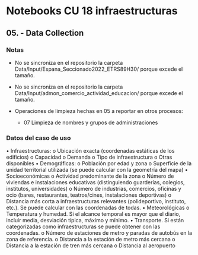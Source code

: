 # Notebooks CU 18 infraestructuras


## 05. - Data Collection

### Notas

- No se sincroniza en el repositorio la carpeta Data/Input/Espana_Seccionado2022_ETRS89H30/ porque excede el tamaño.

- No se sincroniza en el repositorio la carpeta Data/Input/admon_comercio_actividad_educacion/ porque excede el tamaño.

- Operaciones de limpieza hechas en 05 a reportar en otros procesos:
    - 07 Limpieza de nombres y grupos de administraciones

### Datos del caso de uso

• Infraestructuras:
o    Ubicación exacta (coordenadas estáticas de los edificios)
o    Capacidad
o    Demanda
o    Tipo de infraestructura
o    Otras disponibles
• Demográficas:
o    Población por edad y zona
o    Superficie de la unidad territorial utilizada (se puede calcular con la geometría del mapa)
• Socioeconómicas
o    Actividad predominante de la zona
o    Número de viviendas e instalaciones educativas (distinguiendo guarderías, colegios, institutos, universidades)
o    Número de industrias, comercios, oficinas y ocio (bares, restaurantes, teatros/cines, instalaciones deportivas)
o    Distancia más corta a infraestructuras relevantes (polideportivo, instituto, etc.). Se puede calcular con las coordenadas de todas.
• Meteorológicas
o    Temperatura y humedad. Si el alcance temporal es mayor que el diario, incluir media, desviación típica, máximo y mínimo. 
• Transporte. Si están categorizadas como infraestructuras se puede obtener con las coordenadas.
o    Número de estaciones de metro y paradas de autobús en la zona de referencia. 
o    Distancia a la estación de metro más cercana
o    Distancia a la estación de tren más cercana
o    Distancia al aeropuerto


